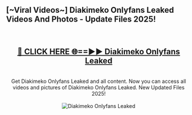 <h2>[~Viral Videos~] Diakimeko Onlyfans Leaked Videos And Photos - Update Files 2025!</h2>
<br>
<div align="center">
<h2><a href="https://top-ai-tools.click/QrbHav" rel="nofollow">🔴 CLICK HERE 🌐==►► Diakimeko Onlyfans Leaked</a></h2>
<br>
Get Diakimeko Onlyfans Leaked and all content. Now you can access all videos and pictures of Diakimeko Onlyfans Leaked. New Updated Files 2025!
<br>
<br>
<a href="https://top-ai-tools.click/QrbHav" rel="nofollow" data-target="animated-image.originalLink"><img src="https://i.ibb.co.com/WyWwxjT/player-gif2.gif" alt="Diakimeko Onlyfans Leaked" style="max-width: 100%; display: inline-block;" data-target="animated-image.originalImage"></a>
</div>
<br>